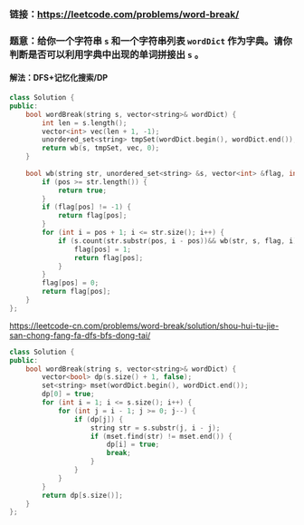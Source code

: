 ### 链接：https://leetcode.com/problems/word-break/

### 题意：给你一个字符串 `s` 和一个字符串列表 `wordDict` 作为字典。请你判断是否可以利用字典中出现的单词拼接出 `s` 。

#### 解法：DFS+记忆化搜索/DP

```c++
class Solution {
public:
    bool wordBreak(string s, vector<string>& wordDict) {        
        int len = s.length();
        vector<int> vec(len + 1, -1);
        unordered_set<string> tmpSet(wordDict.begin(), wordDict.end());
        return wb(s, tmpSet, vec, 0);
    }
    
    bool wb(string str, unordered_set<string> &s, vector<int> &flag, int pos) {
        if (pos >= str.length()) {
            return true;
        }
        if (flag[pos] != -1) {
            return flag[pos];
        }
        for (int i = pos + 1; i <= str.size(); i++) {
            if (s.count(str.substr(pos, i - pos))&& wb(str, s, flag, i)) {
                flag[pos] = 1;
                return flag[pos];
            }
        }
        flag[pos] = 0;
        return flag[pos];
    }
};
```

https://leetcode-cn.com/problems/word-break/solution/shou-hui-tu-jie-san-chong-fang-fa-dfs-bfs-dong-tai/

```c++
class Solution {
public:
    bool wordBreak(string s, vector<string>& wordDict) {
        vector<bool> dp(s.size() + 1, false);
        set<string> mset(wordDict.begin(), wordDict.end());
        dp[0] = true;
        for (int i = 1; i <= s.size(); i++) {
            for (int j = i - 1; j >= 0; j--) {
                if (dp[j]) {
                    string str = s.substr(j, i - j);
                    if (mset.find(str) != mset.end()) {
                        dp[i] = true;
                        break;
                    }
                }
            }
        }
        return dp[s.size()];
    }
};
```

